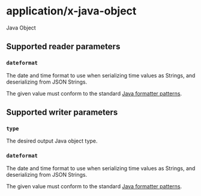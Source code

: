 # application/x-java-object

Java Object

## Supported reader parameters

### `dateformat`
The date and time format to use when serializing time values as Strings, and deserializing from JSON Strings.

The given value must conform to the standard [Java formatter patterns](https://docs.oracle.com/en/java/javase/17/docs/api/java.base/java/time/format/DateTimeFormatter.html#patterns).

## Supported writer parameters

### `type`
The desired output Java object type.

### `dateformat`
The date and time format to use when serializing time values as Strings, and deserializing from JSON Strings.

The given value must conform to the standard [Java formatter patterns](https://docs.oracle.com/en/java/javase/17/docs/api/java.base/java/time/format/DateTimeFormatter.html#patterns).

